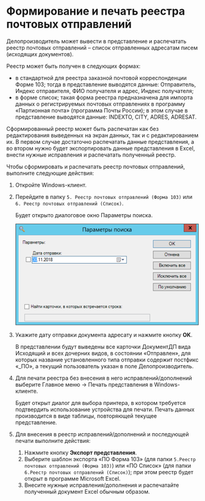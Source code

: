 # Формирование и печать реестра почтовых отправлений

Делопроизводитель может вывести в представление и распечатать реестр почтовых отправлений – список отправленных адресатам писем (исходящих документов).

Реестр может быть получен в следующих формах: 

- в стандартной для реестра заказной почтовой корреспонденции Форме 103; тогда в представление выводятся данные: Отправитель, Индекс отправителя, ФИО получателя и адрес, Индекс получателя;
- в форме список; такая форма реестра предназначена для импорта данных о регистрируемых почтовых отправлениях в программу «Партионная почта» (программа Почты России); в этом случае в представление выводятся данные: INDEXTO, CITY, ADRES, ADRESAT.

Сформированный реестр может быть распечатан как без редактирования выведенных на экран данных, так и с редактированием их. В первом случае достаточно распечатать данные представления, а во втором нужно будет экспортировать данные представления в Excel, внести нужные исправления и распечатать полученный реестр.

Чтобы сформировать и распечатать реестр почтовых отправлений, выполните следующие действия:

1. Откройте Windows-клиент.

2. Перейдите в папку `5. Реестр почтовых отправлений (Форма 103)` или `6. Реестр почтовых отправлений (Список)`.

   Будет открыто диалоговое окно Параметры поиска.

   ![Параметры поиска карточек для реестра почтовых отправлений](img/SearchForm103.png "Параметры поиска карточек для реестра почтовых отправлений")

3. Укажите дату отправки документа адресату и нажмите кнопку **OK**.

   В представлении будут выведены все карточки ДокументДП вида Исходящий и всех дочерних видов, в состоянии «Отправлен», для которых название установленного типа отправки содержит постфикс «_ПО», а текущий пользователь указан в поле Делопроизводитель.

4. Для печати реестра без внесения в него исправлений/дополнений выберите Главное меню → Печать представления в Windows-клиенте.

   Будет открыт диалог для выбора принтера, в котором требуется подтвердить использование устройства для печати. Печать данных производится в виде таблицы, повторяющей текущее представление.

5. Для внесения в реестр исправлений/дополнений и последующей печати выполните действия:
   1. Нажмите кнопку **Экспорт представления**.
   2. Выберите шаблон экспорта «ПО Форма 103» (для папки `5.Реестр почтовых отправлений (Форма 103)`) или «ПО Список» (для папки `6.Реестр почтовых отправлений (Список)`); при этом реестр будет открыт в программе Microsoft Excel.
   3. Внесите нужные исправления/дополнения и распечатайте полученный документ Excel обычным образом.